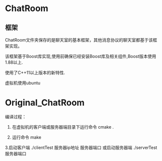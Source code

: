 # ChatRoom

## 框架
ChatRoom文件夹保存的是聊天室的基本框架，其他消息协议的聊天室都基于该框架实现。

该框架基于Boost库实现,使用前确保已经安装Boost库及相关组件,Boost版本使用1.88以上.

使用了C++11以上版本的新特性.

虚拟机使用ubuntu

# Original_ChatRoom

编译过程：

1. 在虚拟机的客户端或服务器端目录下运行命令 cmake .

3. 运行命令 make

3.启动客户端 ./clientTest 服务器ip地址 服务器端口 或启动服务器端  ./serverTest 服务器端口

